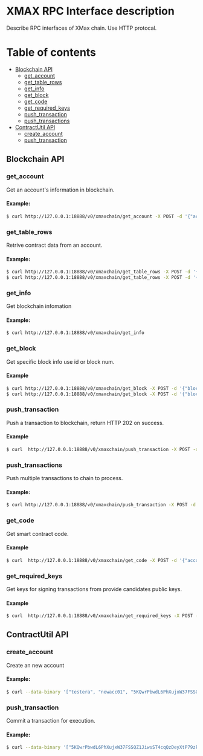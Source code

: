 # XMAX RPC Interface description

Describe RPC interfaces of XMax chain. Use HTTP protocal.



# Table of contents
- [Blockchain API](#blockchainapi)
    - [get_account](#getaccount)
    - [get_table_rows](#gettablerows)
    - [get_info](#getinfo)
    - [get_block](#getblock)
    - [get_code](#getcode)
    - [get_required_keys](#getrequiredkeys)
    - [push_transaction](#chainpushtransaction)
    - [push_transactions](#chainpushtransactions)
- [ContractUtil API](#contractutilapi)
    - [create_account](#createaccount)
    - [push_transaction](#pushtransaction)



<a name="blockchainapi"></a>
## Blockchain API 

<a name="getaccount"></a>
### get_account

Get an account's information in blockchain.

#### Example:

```bash
$ curl http://127.0.0.1:18888/v0/xmaxchain/get_account -X POST -d '{"account_name":"testera"}'
```

<a name="gettablerows"></a>
### get_table_rows
Retrive contract data from an account.

#### Example:
```bash
$ curl http://127.0.0.1:18888/v0/xmaxchain/get_table_rows -X POST -d '{"scope":"testera", "code":"currency", "table":"account", "json":"true"}'
$ curl http://127.0.0.1:18888/v0/xmaxchain/get_table_rows -X POST -d '{"scope":"testera", "code":"currency", "table":"account", "json":"true", "lower_bound":0, "upper_bound":-1, "limit":10}'
```

<a name="getinfo"></a>
### get_info
Get blockchain infomation

#### Example:
```bash
$ curl http://127.0.0.1:18888/v0/xmaxchain/get_info
```

<a name="getblock"></a>
### get_block
Get specific block info use id or block num.

#### Example
```bash
$ curl http://127.0.0.1:18888/v0/xmaxchain/get_block -X POST -d '{"block_num_or_id":3}'
$ curl http://127.0.0.1:18888/v0/xmaxchain/get_block -X POST -d '{"block_num_or_id":000000034e41cef56934029d3e1be3ea812169320934c42386adec9f8bb94710}'
```

<a name="chainpushtransaction"></a>
### push_transaction
Push a transaction to blockchain, return HTTP 202 on success.

#### Example
```bash
$ curl  http://127.0.0.1:18888/v0/xmaxchain/push_transaction -X POST -d '{"ref_block_num":21453,"ref_block_prefix":3165644999,"expiration":"2017-12-08T10:28:49","scope":["testerb","testerc"],"read_scope":[],"messages":[{"code":"currency","type":"transfer","authorization":[{"account":"testerb","permission":"active"}],"data":"000000008093dd74000000000094dd74e803000000000000"}],"signatures":["1f393cc5ce6a6951fb53b11812345bcf14ffd978b07be386fd639eaf440bca7dca16b14833ec661ca0703d15e55a2a599a36d55ce78c4539433f6ce8bcee0158c3"]}'
```

<a name="chainpushtransactions"></a>
### push_transactions
Push multiple transactions to chain to process.

#### Example:
``` bash
$ curl http://127.0.0.1:18888/v0/xmaxchain/push_transaction -X POST -d '[{"ref_block_num":21453,"ref_block_prefix":3165644999,"expiration":"2017-12-08T10:28:49","scope":["testerb","testerc"],"read_scope":[],"messages":[{"code":"currency","type":"transfer","authorization":[{"account":"testerb","permission":"active"}],"data":"000000008093dd74000000000094dd74e803000000000000"}],"signatures":["1f393cc5ce6a6951fb53b11812345bcf14ffd978b07be386fd639eaf440bca7dca16b14833ec661ca0703d15e55a2a599a36d55ce78c4539433f6ce8bcee0158c3"]},...]'
``` 


<a name="getcode"></a>
### get_code
Get smart contract code.

#### Example
``` bash
$ curl  http://127.0.0.1:18888/v0/xmaxchain/get_code -X POST -d '{"account_name":"currency"}'
```

<a name="getrequiredkeys"></a>
### get_required_keys
Get keys for signing transactions from provide candidates public keys.

#### Example
``` bash
$ curl  http://127.0.0.1:18888/v0/xmaxchain/get_required_keys -X POST -d '{"transaction": {"ref_block_num":"100","ref_block_prefix":"137469861","expiration":"2017-09-25T06:28:49","scope":["testerb","testerc"],"messages":[{"code":"currency","type":"transfer","recipients":["testerb","testerc"],"authorization":[{"account":"testerb","permission":"active"}],"data":"000000000041934b000000008041934be803000000000000"}],"signatures":[],"authorizations":[]}, "available_keys":["XMX4toFS3YXEQCkuuw1aqDLrtHim86Gz9u3hBdcBw5KNPZcursVHq","XMX7d9A3uLe6As66jzN8j44TXJUqJSK3bFjjEEqR4oTvNAB3iM9SA","XMX6MRyAjQq8ud7hVNYcfnVPJqcVpscN5So8BhtHuGYqET5GDW5CV"]}'
```




<a name="contractutilapi"></a>
## ContractUtil API

<a name="createaccount"></a>
### create_account
Create an new account

#### Example:

```bash
$ curl --data-binary '["testera", "newacc01", "5KQwrPbwdL6PhXujxW37FSSQZ1JiwsST4cqQzDeyXtP79zkvFD3", "XMX7bmwBdhswDgwMNwVi7qXukb9F2qLBdbnvhHjhLWRKMXxVxAYSp", "XMX7bmwBdhswDgwMNwVi7qXukb9F2qLBdbnvhHjhLWRKMXxVxAYSp"]' http://127.0.0.1:18888/v0/contractutil_plugin/create_account
```

<a name="pushtransaction"></a>
### push_transaction
Commit a transaction for execution.

#### Example:
```bash
$ curl --data-binary '["5KQwrPbwdL6PhXujxW37FSSQZ1JiwsST4cqQzDeyXtP79zkvFD3", "testera", ["testera", "testerb"], {"code":"currency", "type":"transfer", "authorization":[{"account":"testerb","permission":"active"}], "data":{"from":"testera", "to":"testerb", "quantity":1000}}]' http://127.0.0.1:18888/v0/contractutil_plugin/push_transaction
```

